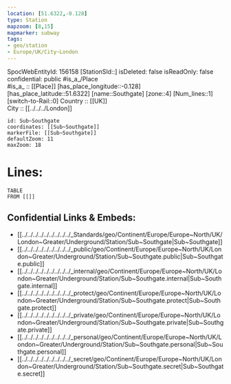 ```yaml
---
location: [51.6322,-0.128] 
type: Station 
mapzoom: [8,15] 
mapmarker: subway 
tags:
- geo/station
- Europe/UK/City~London
---
```

SpocWebEntityId: 156158
[StationSId::] 
isDeleted: false
isReadOnly: false
confidential: public
#is_a_/Place  
#is_a_ :: [[Place]] 
[has_place_longitude::-0.128] 
[has_place_latitude::51.6322] 
[name::Southgate] 
[zone::4] 
[Num_lines::1] 
[switch-to-Rail::0] 
Country :: [[UK]]  
City :: [[../../../London]]  


```leaflet
id: Sub~Southgate
coordinates: [[Sub~Southgate]] 
markerFile: [[Sub~Southgate]] 
defaultZoom: 11 
maxZoom: 18
```


# Lines: 
```dataview
TABLE 
FROM [[]] 
```

## Confidential Links & Embeds: 
- [[../../../../../../../../../_Standards/geo/Continent/Europe/Europe~North/UK/London~Greater/Underground/Station/Sub~Southgate|Sub~Southgate]] 
- [[../../../../../../../../../_public/geo/Continent/Europe/Europe~North/UK/London~Greater/Underground/Station/Sub~Southgate.public|Sub~Southgate.public]] 
- [[../../../../../../../../../_internal/geo/Continent/Europe/Europe~North/UK/London~Greater/Underground/Station/Sub~Southgate.internal|Sub~Southgate.internal]] 
- [[../../../../../../../../../_protect/geo/Continent/Europe/Europe~North/UK/London~Greater/Underground/Station/Sub~Southgate.protect|Sub~Southgate.protect]] 
- [[../../../../../../../../../_private/geo/Continent/Europe/Europe~North/UK/London~Greater/Underground/Station/Sub~Southgate.private|Sub~Southgate.private]] 
- [[../../../../../../../../../_personal/geo/Continent/Europe/Europe~North/UK/London~Greater/Underground/Station/Sub~Southgate.personal|Sub~Southgate.personal]] 
- [[../../../../../../../../../_secret/geo/Continent/Europe/Europe~North/UK/London~Greater/Underground/Station/Sub~Southgate.secret|Sub~Southgate.secret]] 
